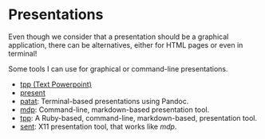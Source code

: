 Presentations
=============

Even though we consider that a presentation should be a graphical application,
there can be alternatives, either for HTML pages or even in terminal!

Some tools I can use for graphical or command-line presentations.

 - [tpp (Text Powerpoint)](https://github.com/cbbrowne/tpp)
 - [present](https://github.com/vinayak-mehta/present)
 - [patat](https://github.com/jaspervdj/patat):
   Terminal-based presentations using Pandoc.
 - [mdp](https://github.com/visit1985/mdp):
   Command-line, markdown-based presentation tool.
 - [tpp](https://synflood.at/tpp.html):
   A Ruby-based, command-line, markdown-based, presentation tool.
 - [sent](https://tools.suckless.org/sent/):
   X11 presentation tool, that works like _mdp_.
